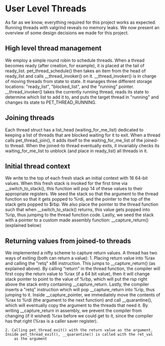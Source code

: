 # User Level Threads
As far as we know, everything required for this project works as expected. 
Running threads with valgrind reveals no memory leaks. We now present an 
overview of some design decisions we made for this project. 

## High level thread management
We employ a simple round robin to schedule threads. When a thread becomes ready (after creation, for example), it is placed at the
tail of ready_list. pet_thread_schedule() then takes an item from the head of ready_list and calls __thread_invoker() on it. 
__thread_invoker() is in charge of moving threads from state to state. It manages three different storage locations: "ready_list",
"blocked_list", and the "running" pointer. __thread_invoker() takes the currently running thread, reads its state to determine which list
to add it to, and puts the target thread in "running" and changes its state to PET_THREAD_RUNNING. 

## Joining threads
Each thread struct has a list_head (waiting_for_me_list) dedicated to keeping a list of threads that are blocked waiting for it to exit. 
When a thread calls pet_thread_join(), it adds itself to the waiting_for_me_list of the joined-to thread. When the joined-to thread 
eventually exits, it invariably checks its waiting_for_me_list to unblock (and place in ready_list) all threads in it. 

## Initial thread context
We write to the top of each fresh stack an initial context with 16 64-bit values. When this fresh stack is invoked for the first time via 
__switch_to_stack(), this function will pop 14 of these values to their appropriate registers. We seed the stack so that the argument to the 
thread function so that it gets popped to %rdi, and the pointer to the top of the stack gets popped to $rbp. We also place the pointer to the 
thread function such that when __switch_to_stack() returns, this value gets popped into %rip, thus jumping to the thread function code. Lastly, we
seed the stack with a pointer to a custom made assembly function: __capture_return() (explained below)

## Returning values from joined-to threads
We implemented a nifty scheme to capture return values. A thread has two ways of exiting (both can return a value): 
	1. Placing return value into %rax and calling the "retq" x86 instruction. This jumps to __capture_return() (as explained above). By calling "return" in the thread function, the compiler will first copy the return value to %rax (if a 64 bit value), 
then it will change stack pointer to point to the value of %rbp, which will put the rsp right above the stack entry containing __capture_return. 
Lastly, the compiler inserts a "retq" instruction which will pop __capture_return into %rip, thus jumping to it. Inside __capture_pointer, we 
immediately move the contents of %rax to %rdi (the argument to the next function) and call __quarantine(), which will eventually copy the argument 
to the threads that need it. By writing __capture_return in assembly, we prevent the compiler from changing (if it wished) %rax before we could get 
to it, since the compiler has that right (%rax is a caller saver register). 

	2. Calling pet_thread_exit() with the return value as the argument. Inside pet_thread_exit(), __quarantine() is called with the ret_val 
		as the argument
